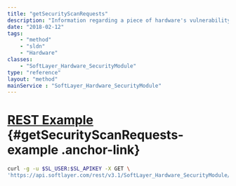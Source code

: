 ```yaml
---
title: "getSecurityScanRequests"
description: "Information regarding a piece of hardware's vulnerability scan requests."
date: "2018-02-12"
tags:
    - "method"
    - "sldn"
    - "Hardware"
classes:
    - "SoftLayer_Hardware_SecurityModule"
type: "reference"
layout: "method"
mainService : "SoftLayer_Hardware_SecurityModule"
---
```


# [REST Example](#getSecurityScanRequests-example) <a href="/article/rest/"><i class="fas fa-question"></i></a> {#getSecurityScanRequests-example .anchor-link} 
```bash
curl -g -u $SL_USER:$SL_APIKEY -X GET \
'https://api.softlayer.com/rest/v3.1/SoftLayer_Hardware_SecurityModule/{SoftLayer_Hardware_SecurityModuleID}/getSecurityScanRequests'
```

